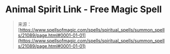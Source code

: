 <!--yml
category: 未分类
date: 2024-06-12 19:04:25
-->

# Animal Spirit Link - Free Magic Spell

> 来源：[https://www.spellsofmagic.com/spells/spiritual_spells/summon_spells/21089/page.html#0001-01-01](https://www.spellsofmagic.com/spells/spiritual_spells/summon_spells/21089/page.html#0001-01-01)